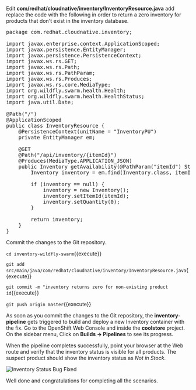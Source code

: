 Edit **com/redhat/cloudnative/inventory/InventoryResource.java** add replace the code with 
the following in order to return a zero inventory for products that don't exist in the inventory 
database.

<pre class="file" data-filename="./inventory-wildfly-swarm/src/main/java/com/redhat/cloudnative/inventory/InventoryResource.java" data-target="replace">
package com.redhat.cloudnative.inventory;

import javax.enterprise.context.ApplicationScoped;
import javax.persistence.EntityManager;
import javax.persistence.PersistenceContext;
import javax.ws.rs.GET;
import javax.ws.rs.Path;
import javax.ws.rs.PathParam;
import javax.ws.rs.Produces;
import javax.ws.rs.core.MediaType;
import org.wildfly.swarm.health.Health;
import org.wildfly.swarm.health.HealthStatus;
import java.util.Date;

@Path("/")
@ApplicationScoped
public class InventoryResource {
    @PersistenceContext(unitName = "InventoryPU")
    private EntityManager em;

    @GET
    @Path("/api/inventory/{itemId}")
    @Produces(MediaType.APPLICATION_JSON)
    public Inventory getAvailability(@PathParam("itemId") String itemId) {
        Inventory inventory = em.find(Inventory.class, itemId);

        if (inventory == null) {
            inventory = new Inventory();
            inventory.setItemId(itemId);
            inventory.setQuantity(0);
        }

        return inventory;
    }
}
</pre>

Commit the changes to the Git repository.

`cd inventory-wildfly-swarm`{{execute}}

`git add src/main/java/com/redhat/cloudnative/inventory/InventoryResource.java`{{execute}}

`git commit -m "inventory returns zero for non-existing product id`{{execute}}

`git push origin master`{{execute}}

As soon as you commit the changes to the Git repository, the **inventory-pipeline** gets 
triggered to build and deploy a new Inventory container with the fix. Go to the 
OpenShift Web Console and inside the **coolstore** project. On the sidebar 
menu, Click on **Builds &rarr; Pipelines** to see its progress.

When the pipeline completes successfully, point your browser at the Web route and verify 
that the inventory status is visible for all products. The suspect product should show 
the inventory status as _Not in Stock_.

![Inventory Status Bug Fixed](https://katacoda.com/openshift-roadshow/assets/debug-coolstore-bug-fixed.png)

Well done and congratulations for completing all the scenarios.